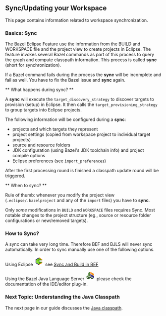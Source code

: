 ## Sync/Updating your Workspace

This page contains information related to workspace synchronization.

### Basics: Sync

The Bazel Eclipse Feature use the information from the BUILD and WORKSPACE file and the project view to create projects in Eclipse.
The feature invokes several Bazel commands as part of this process to query the graph and compute classpath information.
This process is called **sync** (short for synchronization).

If a Bazel command fails during the process the **sync** will be incomplete and fail as well.
You have to fix the Bazel issue and **sync** again.

** What happens during sync? **

A **sync** will execute the `target_discovery_strategy` to discover targets to provision (setup) in Eclipse.
It then calls the `target_provisioning_strategy` to group targets into Eclipse projects.

The following information will be configured during a **sync**:
* projects and which targets they represent
* project settings (copied from workspace project to individual target projects)
* source and resource folders
* JDK configuration (using Bazel's JDK toolchain info) and project compile options
* Eclipse preferences (see `import_preferences`)

After the first processing round is finished a classpath update round will be triggered.


** When to sync? **

Rule of thumb: whenever you modify the project view (`.eclipse/.bazelproject` and any of the `import` files) you have to **sync**.

Only *some* modifications in `BUILD` and `WORKSPACE` files requires Sync.
Most notable changes to the project structure (eg., source or resource folder configurations or new/removed targets).


### How to Sync?

A sync can take very long time.
Therefore BEF and BJLS will never sync automatically.
In order to sync manually use one of the following options.


Using Eclipse ![BEF Logo](../logos/bef_logo_small.png) see [Sync and Build in BEF](../bef/sync_and_build.md)

Using the Bazel Java Language Server ![BJLS Logo](../logos/bjls_logo_small.jpeg) please check the documentation of the IDE/editor plug-in.


### Next Topic: Understanding the Java Classpath

The next page in our guide discusses the [Java classpath](classpath.md).
